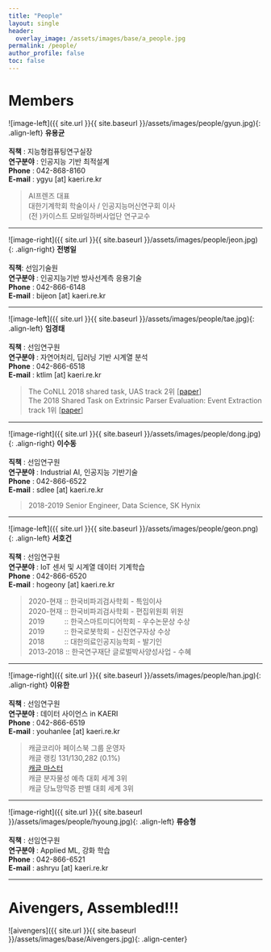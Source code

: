 ```yaml
---
title: "People"
layout: single
header:
  overlay_image: /assets/images/base/a_people.jpg
permalink: /people/
author_profile: false
toc: false
---
```

# Members

![image-left]({{ site.url }}{{ site.baseurl }}/assets/images/people/gyun.jpg){: .align-left}
**유용균** <br><br>
**직책** : 지능형컴퓨팅연구실장 <br>
**연구분야** : 인공지능 기반 최적설계 <br>
**Phone** : 042-868-8160 <br>
**E-mail** : ygyu \[at\] kaeri.re.kr <br>
>AI프렌즈 대표<br> 대한기계학회 학술이사 / 인공지능머신연구회 이사<br> (전 )카이스트 모바일하버사업단 연구교수 

---

![image-right]({{ site.url }}{{ site.baseurl }}/assets/images/people/jeon.jpg){: .align-right} 
**전병일** <br> <br>
**직책**: 선임기술원 <br>
**연구분야** : 인공지능기반 방사선계측 응용기술 <br>
**Phone** : 042-866-6148 <br>
**E-mail** : bijeon \[at\] kaeri.re.kr <br>

---

![image-left]({{ site.url }}{{ site.baseurl }}/assets/images/people/tae.jpg){: .align-left} 
**임경태** <br><br>
**직책** : 선임연구원 <br>
**연구분야** : 자연어처리, 딥러닝 기반 시계열 분석 <br>
**Phone** : 042-866-6518 <br>
**E-mail** : ktlim \[at\] kaeri.re.kr <br>
> The CoNLL 2018 shared task, UAS track 2위 [[paper](https://www.aclweb.org/anthology/K18-2014.pdf)] <br>
> The 2018 Shared Task on Extrinsic Parser Evaluation: Event Extraction track 1위 [[paper](https://www.aclweb.org/anthology/K18-2002.pdf)]

---

![image-right]({{ site.url }}{{ site.baseurl }}/assets/images/people/dong.jpg){: .align-right} 
**이수동** <br><br>
**직책** : 선임연구원 <br>
**연구분야** : Industrial AI, 인공지능 기반기술 <br>
**Phone** : 042-866-6522 <br>
**E-mail** : sdlee \[at\] kaeri.re.kr <br>
> 2018-2019 Senior Engineer, Data Science, SK Hynix

---

![image-left]({{ site.url }}{{ site.baseurl }}/assets/images/people/geon.png){: .align-left} 
**서호건** <br><br>
**직책** : 선임연구원 <br>
**연구분야** : IoT 센서 및 시계열 데이터 기계학습<br>
**Phone** : 042-866-6520 <br>
**E-mail** : hogeony \[at\] kaeri.re.kr <br>
>2020-현재 :: 한국비파괴검사학회 - 특임이사<br>2020-현재 :: 한국비파괴검사학회 - 편집위원회 위원<br>2019&nbsp;&nbsp;&nbsp;&nbsp;&nbsp;&nbsp;&nbsp;&nbsp;&nbsp;&nbsp;:: 한국스마트미디어학회 - 우수논문상 수상<br>2019&nbsp;&nbsp;&nbsp;&nbsp;&nbsp;&nbsp;&nbsp;&nbsp;&nbsp;&nbsp;:: 한국로봇학회 - 신진연구자상 수상<br>2018&nbsp;&nbsp;&nbsp;&nbsp;&nbsp;&nbsp;&nbsp;&nbsp;&nbsp;&nbsp;:: 대한의료인공지능학회 - 발기인<br>2013-2018 :: 한국연구재단 글로벌박사양성사업 - 수혜

---

![image-right]({{ site.url }}{{ site.baseurl }}/assets/images/people/han.jpg){: .align-right} 
**이유한** <br><br>
**직책** : 선임연구원 <br>
**연구분야** : 데이터 사이언스 in KAERI <br>
**Phone** : 042-866-6519 <br>
**E-mail** : youhanlee \[at\] kaeri.re.kr <br>
> 캐글코리아 페이스북 그룹 운영자 <br> 캐글 랭킹 131/130,282 (0.1%)<br> [캐글 마스터](https://www.kaggle.com/youhanlee) <br> 캐글 분자물성 예측 대회 세계 3위 <br> 캐글 당뇨망막증 판별 대회 세계 3위

---

![image-right]({{ site.url }}{{ site.baseurl }}/assets/images/people/hyoung.jpg){: .align-left} 
**류승형** <br><br>
**직책** : 선임연구원 <br>
**연구분야** : Applied ML, 강화 학습 <br>
**Phone** : 042-866-6521 <br>
**E-mail** : ashryu \[at\] kaeri.re.kr <br>

---
# Aivengers, Assembled!!!

![aivengers]({{ site.url }}{{ site.baseurl }}/assets/images/base/Aivengers.jpg){: .align-center} 
